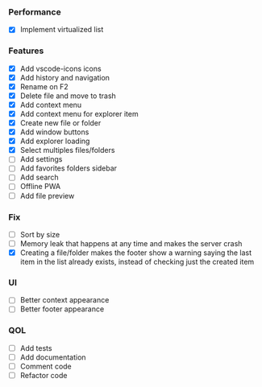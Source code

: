 ### Performance
- [x] Implement virtualized list

### Features
- [x] Add vscode-icons icons
- [x] Add history and navigation
- [x] Rename on F2
- [x] Delete file and move to trash
- [x] Add context menu
- [x] Add context menu for explorer item
- [x] Create new file or folder
- [x] Add window buttons
- [x] Add explorer loading
- [x] Select multiples files/folders
- [ ] Add settings
- [ ] Add favorites folders sidebar
- [ ] Add search
- [ ] Offline PWA
- [ ] Add file preview

### Fix
- [ ] Sort by size
- [ ] Memory leak that happens at any time and makes the server crash
- [x] Creating a file/folder makes the footer show a warning saying the last item in the list already exists, instead of checking just the created item

### UI
- [ ] Better context appearance
- [ ] Better footer appearance

### QOL
- [ ] Add tests
- [ ] Add documentation
- [ ] Comment code
- [ ] Refactor code